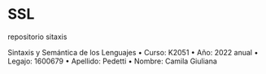 # SSL
repositorio sitaxis

Sintaxis y Semántica de los Lenguajes
• Curso: K2051
• Año: 2022 anual
• Legajo: 1600679
• Apellido: Pedetti
• Nombre: Camila Giuliana
